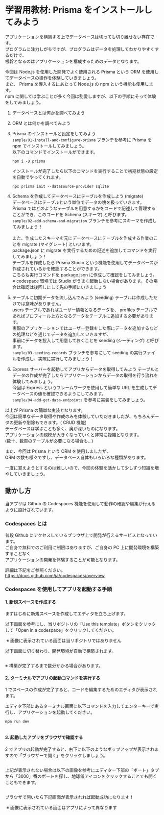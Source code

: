 # 学習用教材: Prisma をインストールしてみよう

アプリケーションを構築する上でデータベースは切っても切り離せない存在です。<br>
プログラムに注力しがちですが、プログラムはデータを処理してわかりやすくするだけで、<br>
根幹となるのはアプリケーションを構成するためのデータとなります。

今回は Node.js を使用した開発でよく使用される Prisma という ORM を使用してデータベースの操作を体験していきましょう。<br>
また、 Prisma を導入するにあたって Node.js の npm という機能も使用します。<br>
npm に関しては学ぶことが多く今回は割愛しますが、以下の手順にそって体験をしてみましょう。

1. データベースとは何かを調べてみよう

2. ORM とは何かを調べてみよう

3. Prisma のインストールと設定をしてみよう<br>
   `sample/01-install-and-configure-prisma` ブランチを参考に Prisma を npm でインストールしてみましょう。<br>
   以下のコマンドでインストールができます。

   ```
   npm i -D prisma
   ```

   インストールが完了したら以下のコマンドを実行することで初期状態の設定を自動でやってくれます。

   ```
   npx prisma init --datasource-provider sqlite
   ```

4. Schema を作成してデータベースにテーブルを作成しよう (migrate)<br>
   データベースはテーブルという単位でデータの塊を扱っていきます。<br>
   Prisma ではどのようなテーブルを用意するかをコードで記述して管理することができ、このコードを Schema (スキーマ) と呼びます。<br>
   `sample/02-add-schema-and-migration` ブランチを参考にスキーマを作成してみましょう！<br>
   <br>
   また、作成したスキーマを元にデータベースにテーブルを作成する作業のことを migrate (マイグレート) といいます。<br>
   package.json に migrate を実行するための記述を追加してコマンドを実行してみましょう！<br>
   テーブルを作成したら Prisma Studio という機能を使用してデータベースが作成されているかを確認することができます。<br>
   こちらも実行コマンドを package.json に作成して確認をしてみましょう。<br>
   ※ codespace 環境では Studio がうまく起動しない場合があります。その場合は確認は後回しにして先の手順にいきましょう

5. テーブルに初期データを流し込んでみよう (seeding)
   テーブルは作成しただけでは意味がありません。<br>
   users テーブルであればユーザー情報となるデータを、 profiles テーブルであればプロフィール上方となるデータをテーブルに追加する必要があります。<br>
   実際のアプリケーションではユーザー登録をした際にデータを追加するなどの処理などを通じてデータを追加していきますが、<br>
   事前にデータを投入して用意しておくことを seeding (シーディング) と呼びます。<br>
   `sample/03-seeding-records` ブランチを参考にして seeding の実行ファイルを作成し、実際に実行してみましょう！

6. Express サーバーを起動してアプリからデータを取得してみよう
   テーブルとデータの作成が完了したらアプリケーションからデータの取得を行う流れを体験してみましょう。<br>
   今回は Express というフレームワークを使用して簡単な URL を生成してデータベースの値を確認できるようにしてみます。<br>
   `sample/04-add-get-data-endpoints` を参考に実装をしてみましょう。

以上が Prisma の簡単な実装となります。<br>
今回は簡単なデータ取得や作成のみを体験していただきましたが、もちろんデータの更新や削除もできます。( CRUD 機能)<br>
データベースは学ぶことも多く、奥が深いものになります。<br>
アプリケーションの規模が大きくなっていくと非常に複雑となります。<br>
(数十、数百のテーブルが必要になる場合も…)

また、今回は Prisma という ORM を使用しましたが、<br>
ORM の数も様々ですし、データベース自体もいろいろな種類があります。

一度に覚えようとするのは難しいので、今回の体験を活かして少しずつ知識を増やしていきましょう。

## 動かし方

当アプリは Github の Codespaces 機能を使用して動作の確認や編集が行えるように設計されています。

### Codespaces とは

普段 Github にアクセスしているブラウザ上で開発が行えるサービスとなっています。  
ご自身で無料でのご利用に制限はありますが、ご自身の PC 上に開発環境を構築することなく  
アプリケーションの開発を体験することが可能となります。

詳細は下記をご参照ください。  
https://docs.github.com/ja/codespaces/overview

### Codespaces を使用してアプリを起動する手順

#### 1. 新規スペースを作成する

まずはじめに新規スペースを作成してエディタを立ち上げます。

以下画面を参考にし、当リポジトリの「Use this template」ボタンをクリックして「Open in a codespace」をクリックしてください。

<img src="./.docs/images/README-image-01.png" alt="" />
※ 画像に表示されている画面は当リポジトリではありません

以下画面に切り替わり、開発環境が自動で構築されます。

<img src="./.docs/images/README-image-02.png" alt="" />

※ 構築が完了するまで数分かかる場合があります。

#### 2. ターミナルでアプリの起動コマンドを実行する

1 でスペースの作成が完了すると、コードを編集するためのエディタが表示されます。

エディタ下部にあるターミナル画面に以下コマンドを入力してエンターキーで実行し、アプリケーションを起動してください。

```
npm run dev
```

<img src="./.docs/images/README-image-03.png" alt="" />

#### 3. 起動したアプリをブラウザで確認する

2 でアプリの起動が完了すると、右下に以下のようなポップアップが表示されますので「ブラウザーで開く」をクリックしましょう。

<img src="./.docs/images/README-image-04.png" alt="" />

上記が表示されない場合は以下の画像を参考にエディター下部の「ポート」タブから「3000」番のポートを探し、地球儀アイコンをクリックすることでも開くこともできます。

<img src="./.docs/images/README-image-05.png" alt="" />

ブラウザで開いたら下記画面が表示されれば起動成功になります！

<img src="./.docs/images/README-image-06.png" alt="" />
※ 画像に表示されている画面はアプリによって異なります
